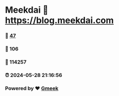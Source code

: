 # Meekdai :link: https://blog.meekdai.com 
### :page_facing_up: [47](https://blog.meekdai.com/tag.html) 
### :speech_balloon: 106 
### :hibiscus: 114257 
### :alarm_clock: 2024-05-28 21:16:56 
### Powered by :heart: [Gmeek](https://github.com/Meekdai/Gmeek)
